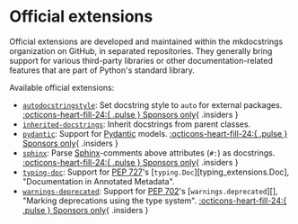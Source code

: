 # Official extensions

Official extensions are developed and maintained within the mkdocstrings organization on GitHub, in separated repositories. They generally bring support for various third-party libraries or other documentation-related features that are part of Python's standard library.

Available official extensions:

- [`autodocstringstyle`](official/autodocstringstyle.md): Set docstring style to `auto` for external packages. [:octicons-heart-fill-24:{ .pulse } Sponsors only](../insiders/index.md){ .insiders }
- [`inherited-docstrings`](official/inherited-docstrings.md): Inherit docstrings from parent classes.
- [`pydantic`](official/pydantic.md): Support for [Pydantic](https://docs.pydantic.dev/latest/) models. [:octicons-heart-fill-24:{ .pulse } Sponsors only](../insiders/index.md){ .insiders }
- [`sphinx`](official/sphinx.md): Parse [Sphinx](https://www.sphinx-doc.org/)-comments above attributes (`#:`) as docstrings. [:octicons-heart-fill-24:{ .pulse } Sponsors only](../insiders/index.md){ .insiders }
- [`typing-doc`](official/typingdoc.md): Support for [PEP 727](https://peps.python.org/pep-0727/)'s [`typing.Doc`][typing_extensions.Doc], "Documentation in Annotated Metadata".
- [`warnings-deprecated`](official/warnings-deprecated.md): Support for [PEP 702](https://peps.python.org/pep-0702/)'s [`warnings.deprecated`][], "Marking deprecations using the type system". [:octicons-heart-fill-24:{ .pulse } Sponsors only](../insiders/index.md){ .insiders }
